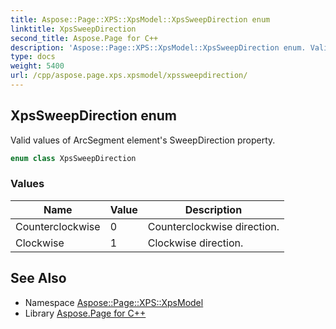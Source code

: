 ```yaml
---
title: Aspose::Page::XPS::XpsModel::XpsSweepDirection enum
linktitle: XpsSweepDirection
second_title: Aspose.Page for C++
description: 'Aspose::Page::XPS::XpsModel::XpsSweepDirection enum. Valid values of ArcSegment element''s SweepDirection property in C++.'
type: docs
weight: 5400
url: /cpp/aspose.page.xps.xpsmodel/xpssweepdirection/
---
```

## XpsSweepDirection enum


Valid values of ArcSegment element's SweepDirection property.

```cpp
enum class XpsSweepDirection
```

### Values

| Name | Value | Description |
| --- | --- | --- |
| Counterclockwise | 0 | Counterclockwise direction. |
| Clockwise | 1 | Clockwise direction. |

## See Also

* Namespace [Aspose::Page::XPS::XpsModel](../)
* Library [Aspose.Page for C++](../../)
